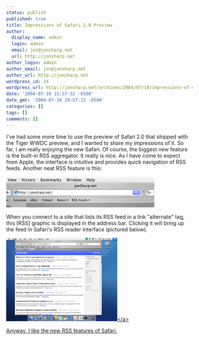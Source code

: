 ```yaml
---
status: publish
published: true
title: Impressions of Safari 2.0 Preview
author:
  display_name: admin
  login: admin
  email: jon@jonsharp.net
  url: http://jonsharp.net
author_login: admin
author_email: jon@jonsharp.net
author_url: http://jonsharp.net
wordpress_id: 24
wordpress_url: http://jonsharp.net/archives/2004/07/10/impressions-of-safari-20-preview/
date: '2004-07-10 15:57:32 -0500'
date_gmt: '2004-07-10 20:57:32 -0500'
categories: []
tags: []
comments: []
---
```

<p>I've had some more time to use the preview of Safari 2.0 that shipped with the Tiger WWDC preview, and I wanted to share my impressions of it.  So far, I am really enjoying the new Safari.  Of course, the biggest new feature is the built-in RSS aggregator.  It really is nice.  As I have come to expect from Apple, the interface is intuitive and provides quick navigation of RSS feeds.  Another neat RSS feature is this:</p>
<p><img src="&#47;images&#47;Safari_RSS_alternate.png" width="400" alt="Image depicting Safari's RSS button" &#47;></p>
<p>When you connect to a site that lists its RSS feed in a link "alternate" tag, this [RSS] graphic is displayed in the address bar.  Clicking it will bring up the feed in Safari's RSS reader interface (pictured below).</p>
<p><a href="&#47;images&#47;Safari_RSS.png"><img src="&#47;images&#47;Safari_RSS.png" width="300" alt="Safari's RSS aggregator" &#47;><&#47;a></p>
<p>Anyway, I like the new RSS features of Safari.</p>
